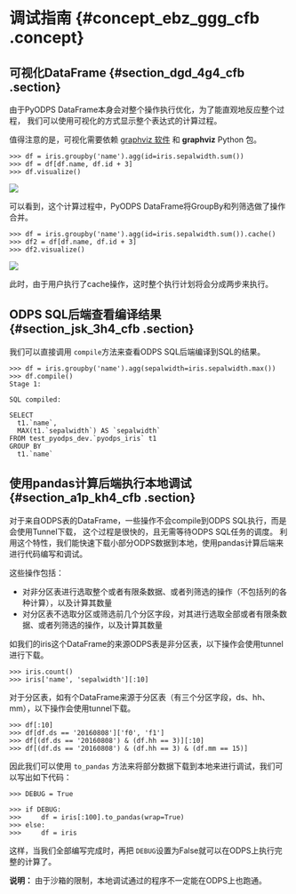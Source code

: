 # 调试指南 {#concept_ebz_ggg_cfb .concept}

## 可视化DataFrame {#section_dgd_4g4_cfb .section}

由于PyODPS DataFrame本身会对整个操作执行优化，为了能直观地反应整个过程， 我们可以使用可视化的方式显示整个表达式的计算过程。

值得注意的是，可视化需要依赖 [graphviz 软件](http://www.graphviz.org/Download..php) 和 **graphviz** Python 包。

```
>>> df = iris.groupby('name').agg(id=iris.sepalwidth.sum())
>>> df = df[df.name, df.id + 3]
>>> df.visualize()
```

![](http://static-aliyun-doc.oss-cn-hangzhou.aliyuncs.com/assets/img/21191/153804186111731_zh-CN.png)

可以看到，这个计算过程中，PyODPS DataFrame将GroupBy和列筛选做了操作合并。

```
>>> df = iris.groupby('name').agg(id=iris.sepalwidth.sum()).cache()
>>> df2 = df[df.name, df.id + 3]
>>> df2.visualize()
```

![](http://static-aliyun-doc.oss-cn-hangzhou.aliyuncs.com/assets/img/21191/153804186111732_zh-CN.png)

此时，由于用户执行了cache操作，这时整个执行计划将会分成两步来执行。

## ODPS SQL后端查看编译结果 {#section_jsk_3h4_cfb .section}

我们可以直接调用 `compile`方法来查看ODPS SQL后端编译到SQL的结果。

```
>>> df = iris.groupby('name').agg(sepalwidth=iris.sepalwidth.max())
>>> df.compile()
Stage 1:

SQL compiled:

SELECT
  t1.`name`,
  MAX(t1.`sepalwidth`) AS `sepalwidth`
FROM test_pyodps_dev.`pyodps_iris` t1
GROUP BY
  t1.`name`
```

## 使用pandas计算后端执行本地调试 {#section_a1p_kh4_cfb .section}

对于来自ODPS表的DataFrame，一些操作不会compile到ODPS SQL执行，而是会使用Tunnel下载， 这个过程是很快的，且无需等待ODPS SQL任务的调度。 利用这个特性，我们能快速下载小部分ODPS数据到本地，使用pandas计算后端来进行代码编写和调试。

这些操作包括：

-   对非分区表进行选取整个或者有限条数据、或者列筛选的操作（不包括列的各种计算），以及计算其数量
-   对分区表不选取分区或筛选前几个分区字段，对其进行选取全部或者有限条数据、或者列筛选的操作，以及计算其数量

如我们的iris这个DataFrame的来源ODPS表是非分区表，以下操作会使用tunnel进行下载。

```
>>> iris.count()
>>> iris['name', 'sepalwidth'][:10]
```

对于分区表，如有个DataFrame来源于分区表（有三个分区字段，ds、hh、mm），以下操作会使用tunnel下载。

```
>>> df[:10]
>>> df[df.ds == '20160808']['f0', 'f1']
>>> df[(df.ds == '20160808') & (df.hh == 3)][:10]
>>> df[(df.ds == '20160808') & (df.hh == 3) & (df.mm == 15)]
```

因此我们可以使用 `to_pandas` 方法来将部分数据下载到本地来进行调试，我们可以写出如下代码：

```
>>> DEBUG = True
```

```
>>> if DEBUG:
>>>     df = iris[:100].to_pandas(wrap=True)
>>> else:
>>>     df = iris
```

这样，当我们全部编写完成时，再把 `DEBUG`设置为False就可以在ODPS上执行完整的计算了。

**说明：** 由于沙箱的限制，本地调试通过的程序不一定能在ODPS上也跑通。

